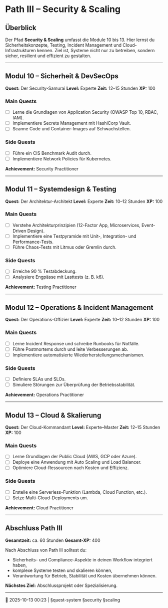 # Path III – Security & Scaling

## Überblick

Der Pfad **Security & Scaling** umfasst die Module 10 bis 13.
Hier lernst du Sicherheitskonzepte, Testing, Incident Management und Cloud-Infrastrukturen kennen.
Ziel ist, Systeme nicht nur zu betreiben, sondern sicher, resilient und effizient zu gestalten.

---

## Modul 10 – Sicherheit & DevSecOps

**Quest:** Der Security-Samurai
**Level:** Experte
**Zeit:** 12–15 Stunden
**XP:** 100

### Main Quests

* [ ] Lerne die Grundlagen von Application Security (OWASP Top 10, RBAC, IAM).
* [ ] Implementiere Secrets Management mit HashiCorp Vault.
* [ ] Scanne Code und Container-Images auf Schwachstellen.

### Side Quests

* [ ] Führe ein CIS Benchmark Audit durch.
* [ ] Implementiere Network Policies für Kubernetes.

**Achievement:** Security Practitioner

---

## Modul 11 – Systemdesign & Testing

**Quest:** Der Architektur-Architekt
**Level:** Experte
**Zeit:** 10–12 Stunden
**XP:** 100

### Main Quests

* [ ] Verstehe Architekturprinzipien (12-Factor App, Microservices, Event-Driven Design).
* [ ] Implementiere eine Testpyramide mit Unit-, Integration- und Performance-Tests.
* [ ] Führe Chaos-Tests mit Litmus oder Gremlin durch.

### Side Quests

* [ ] Erreiche 90 % Testabdeckung.
* [ ] Analysiere Engpässe mit Lasttests (z. B. k6).

**Achievement:** Testing Practitioner

---

## Modul 12 – Operations & Incident Management

**Quest:** Der Operations-Offizier
**Level:** Experte
**Zeit:** 10–12 Stunden
**XP:** 100

### Main Quests

* [ ] Lerne Incident Response und schreibe Runbooks für Notfälle.
* [ ] Führe Postmortems durch und leite Verbesserungen ab.
* [ ] Implementiere automatisierte Wiederherstellungsmechanismen.

### Side Quests

* [ ] Definiere SLAs und SLOs.
* [ ] Simuliere Störungen zur Überprüfung der Betriebsstabilität.

**Achievement:** Operations Practitioner

---

## Modul 13 – Cloud & Skalierung

**Quest:** Der Cloud-Kommandant
**Level:** Experte–Master
**Zeit:** 12–15 Stunden
**XP:** 100

### Main Quests

* [ ] Lerne Grundlagen der Public Cloud (AWS, GCP oder Azure).
* [ ] Deploye eine Anwendung mit Auto Scaling und Load Balancer.
* [ ] Optimiere Cloud-Ressourcen nach Kosten und Effizienz.

### Side Quests

* [ ] Erstelle eine Serverless-Funktion (Lambda, Cloud Function, etc.).
* [ ] Setze Multi-Cloud-Deployments um.

**Achievement:** Cloud Practitioner

---

## Abschluss Path III

**Gesamtzeit:** ca. 60 Stunden
**Gesamt-XP:** 400

Nach Abschluss von Path III solltest du:

* Sicherheits- und Compliance-Aspekte in deinen Workflow integriert haben,
* komplexe Systeme testen und skalieren können,
* Verantwortung für Betrieb, Stabilität und Kosten übernehmen können.

**Nächstes Ziel:** Abschlussprojekt oder Spezialisierung.

---

📅 2025-10-13 00:23 | §quest-system §security §scaling
